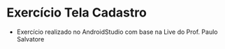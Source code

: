 # Exercício Tela Cadastro


* Exercício realizado no AndroidStudio com base na Live do Prof. Paulo Salvatore




